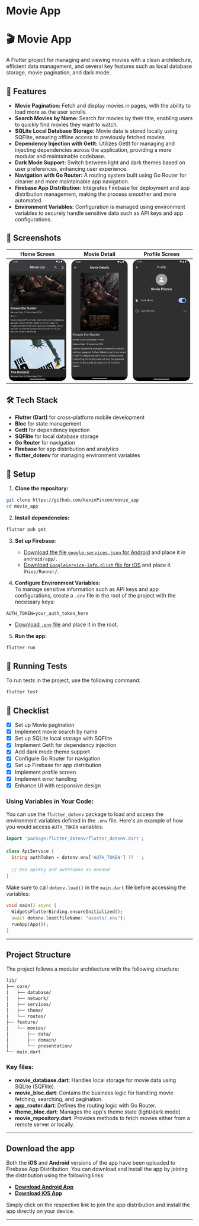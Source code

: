 
# Movie App

# 🎬 Movie App

A Flutter project for managing and viewing movies with a clean architecture, efficient data management, and several key features such as local database storage, movie pagination, and dark mode.

## 🚀 Features  

- **Movie Pagination:** Fetch and display movies in pages, with the ability to load more as the user scrolls.  
- **Search Movies by Name:** Search for movies by their title, enabling users to quickly find movies they want to watch.  
- **SQLite Local Database Storage:** Movie data is stored locally using SQFlite, ensuring offline access to previously fetched movies.  
- **Dependency Injection with GetIt:** Utilizes GetIt for managing and injecting dependencies across the application, providing a more modular and maintainable codebase.  
- **Dark Mode Support:** Switch between light and dark themes based on user preferences, enhancing user experience.  
- **Navigation with Go Router:** A routing system built using Go Router for cleaner and more maintainable app navigation.  
- **Firebase App Distribution:** Integrates Firebase for deployment and app distribution management, making the process smoother and more automated.  
- **Environment Variables:** Configuration is managed using environment variables to securely handle sensitive data such as API keys and app configurations.

## 📸 Screenshots

| Home Screen | Movie Detail | Profile Screen |
|-------------|--------------|----------------|
| <img src="assets/screenshots/1.png" width="200"/> | <img src="assets/screenshots/2.png" width="200"/> | <img src="assets/screenshots/4.png" width="200"/> |

## 🛠️ Tech Stack  

- **Flutter (Dart)** for cross-platform mobile development  
- **Bloc** for state management  
- **GetIt** for dependency injection  
- **SQFlite** for local database storage  
- **Go Router** for navigation  
- **Firebase** for app distribution and analytics  
- **flutter_dotenv** for managing environment variables  

## 📖 Setup  

1. **Clone the repository:**  
```sh
git clone https://github.com/kevinPinzon/movie_app
cd movie_app
```

2. **Install dependencies:**  
```sh
flutter pub get
```

3. **Set up Firebase:**  
   - [Download the file `google-services.json` for Android](https://drive.google.com/drive/folders/1p6hk-JtYHvOccdrQkm2U_khtyoOA88MV?usp=sharing) and place it in `android/app/`.
   - [Download `GoogleService-Info.plist` file for iOS](https://drive.google.com/drive/folders/1p6hk-JtYHvOccdrQkm2U_khtyoOA88MV?usp=sharing) and place it in`ios/Runner/`.


4. **Configure Environment Variables:**  
To manage sensitive information such as API keys and app configurations, create a `.env` file in the root of the project with the necessary keys:

```env
AUTH_TOKEN=your_auth_token_here
```

   - [Download `.env` file](https://drive.google.com/drive/folders/1p6hk-JtYHvOccdrQkm2U_khtyoOA88MV?usp=sharing) and place it in the root.

5. **Run the app:**  
```sh
flutter run
```

## 🧪 Running Tests

To run tests in the project, use the following command:

```sh
flutter test
```

## 📝 Checklist

- [x] Set up Movie pagination  
- [x] Implement movie search by name  
- [x] Set up SQLite local storage with SQFlite  
- [x] Implement GetIt for dependency injection  
- [x] Add dark mode theme support  
- [x] Configure Go Router for navigation  
- [x] Set up Firebase for app distribution  
- [x] Implement profile screen
- [x] Implement error handling
- [x] Enhance UI with responsive design  

### Using Variables in Your Code:

You can use the `flutter_dotenv` package to load and access the environment variables defined in the `.env` file. Here's an example of how you would access  `AUTH_TOKEN` variables:

```dart
import 'package:flutter_dotenv/flutter_dotenv.dart';

class ApiService {
  String authToken = dotenv.env['AUTH_TOKEN'] ?? '';
  
  // Use apiKey and authToken as needed
}
```

Make sure to call `dotenv.load()` in the `main.dart` file before accessing the variables:

```dart
void main() async {
  WidgetsFlutterBinding.ensureInitialized();
  await dotenv.load(fileName: "assets/.env");
  runApp(App());
}
```

---

## Project Structure

The project follows a modular architecture with the following structure:

```
lib/
├── core/
│   ├── database/
│   ├── network/
│   ├── services/
│   ├── theme/
│   └── routes/
├── feature/
│   └── movies/
│       ├── data/
│       ├── domain/
│       └── presentation/
└── main.dart
```

### Key files:

- **movie_database.dart**: Handles local storage for movie data using SQLite (SQFlite).
- **movie_bloc.dart**: Contains the business logic for handling movie fetching, searching, and pagination.
- **app_router.dart**: Defines the routing logic with Go Router.
- **theme_bloc.dart**: Manages the app's theme state (light/dark mode).
- **movie_repository.dart**: Provides methods to fetch movies either from a remote server or locally.

---

## Download the app

Both the **iOS** and **Android** versions of the app have been uploaded to Firebase App Distribution. You can download and install the app by joining the distribution using the following links:

- **[Download Android App](https://appdistribution.firebase.dev/iOS-Link)**
- **[Download iOS App](https://appdistribution.firebase.dev/Android-Link)**

Simply click on the respective link to join the app distribution and install the app directly on your device.

---